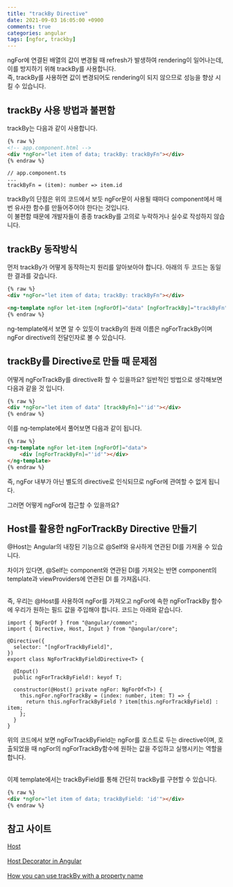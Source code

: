 ```yaml
---
title: "trackBy Directive"
date: 2021-09-03 16:05:00 +0900
comments: true
categories: angular
tags: [ngfor, trackby]
---
```



ngFor에 연결된 배열의 값이 변경될 때 refresh가 발생하여 rendering이 일어나는데, 이를 방지하기 위해 trackBy를 사용합니다.<br/>
즉, trackBy를 사용하면 값이 변경되어도 rendering이 되지 않으므로 성능을 향상 시킬 수 있습니다.<br/>



## trackBy 사용 방법과 불편함
trackBy는 다음과 같이 사용합니다. 

```html
{% raw %}
<!-- app.component.html -->
<div *ngFor="let item of data; trackBy: trackByFn"></div>
{% endraw %}
```

```tsx
// app.component.ts
...
trackByFn = (item): number => item.id
```

trackBy의 단점은 위의 코드에서 보듯 ngFor문이 사용될 때마다 component에서 매번 유사한 함수를 만들어주어야 한다는 것입니다. <br/>
이 불편함 때문에 개발자들이 종종 trackBy를 고의로 누락하거나 실수로 작성하지 않습니다.<br/>

## trackBy 동작방식
먼저 trackBy가 어떻게 동작하는지 원리를 알아보아야 합니다. 아래의 두 코드는 동일한 결과를 갖습니다.

```html
{% raw %}
<div *ngFor="let item of data; trackBy: trackByFn"></div>

<ng-template ngFor let-item [ngForOf]="data" [ngForTrackBy]="trackByFn"></ng-template>
{% endraw %}
```

ng-template에서 보면 알 수 있듯이 trackBy의 원래 이름은 ngForTrackBy이며 ngFor directive의 전달인자로 볼 수 있습니다.


## trackBy를 Directive로 만들 때 문제점

 어떻게 ngForTrackBy를 directive화 할 수 있을까요? 일반적인 방법으로 생각해보면 다음과 같을 것 입니다.

```html
{% raw %}
<div *ngFor="let item of data" [trackByFn]="'id'"></div>
{% endraw %}
```

이를 ng-template에서 풀어보면 다음과 같이 됩니다.

```html
{% raw %}
<ng-template ngFor let-item [ngForOf]="data">
	<div [ngForTrackByFn]="'id'"></div>
</ng-template>
{% endraw %}
```

즉, ngFor 내부가 아닌 별도의 directive로 인식되므로 ngFor에 관여할 수 없게 됩니다. <br/>

그러면 어떻게 ngFor에 접근할 수 있을까요?<br/>


## Host를 활용한 ngForTrackBy Directive 만들기
@Host는 Angular의 내장된 기능으로 @Self와 유사하게 연관된 DI를 가져올 수 있습니다. <br/>

차이가 있다면, @Self는 component와 연관된 DI를 가져오는 반면 component의 template과 viewProviders에 연관된 DI 를 가져옵니다. <br/><br/>

즉, 우리는 @Host를 사용하여 ngFor를 가져오고 ngFor에 속한 ngForTrackBy 함수에 우리가 원하는 필드 값을 주입해야 합니다. 코드는 아래와 같습니다.<br/>

```tsx
import { NgForOf } from "@angular/common";
import { Directive, Host, Input } from "@angular/core";

@Directive({
  selector: "[ngForTrackByField]",
})
export class NgForTrackByFieldDirective<T> {
  
  @Input()
  public ngForTrackByField!: keyof T;

  constructor(@Host() private ngFor: NgForOf<T>) {
    this.ngFor.ngForTrackBy = (index: number, item: T) => {
      return this.ngForTrackByField ? item[this.ngForTrackByField] : item;
    };
  }
}
```

위의 코드에서 보면 ngForTrackByField는 ngFor를 호스트로 두는 directive이며, 호출되었을 때 ngFor의 ngForTrackBy함수에 원하는 값을 주입하고 실행시키는 역할을 합니다.<br/><br/>

이제 template에서는 trackByField를 통해 간단히 trackBy를 구현할 수 있습니다.<br/>

```html
{% raw %}
<div *ngFor="let item of data; trackByField: 'id'"></div>
{% endraw %}
```



## 참고 사이트
[Host](https://angular.io/api/core/Host) <br/><br/>
[Host Decorator in Angular](https://www.tektutorialshub.com/angular/host-decorator-in-angular/) <br/><br/>
[How you can use trackBy with a property name](https://medium.com/@ingobrk/here-is-how-you-can-use-trackby-with-a-property-name-ec3bbba8fa75) <br/><br/>


